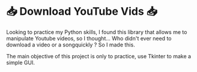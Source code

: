#  📥 Download YouTube Vids 📥

Looking to practice my Python skills, I found this library that allows me to manipulate Youtube videos, so I thought... Who didn't ever need to download a video or a songquickly ? So I made this.

The main objective of this project is only to practice, use Tkinter to make a simple GUI.
